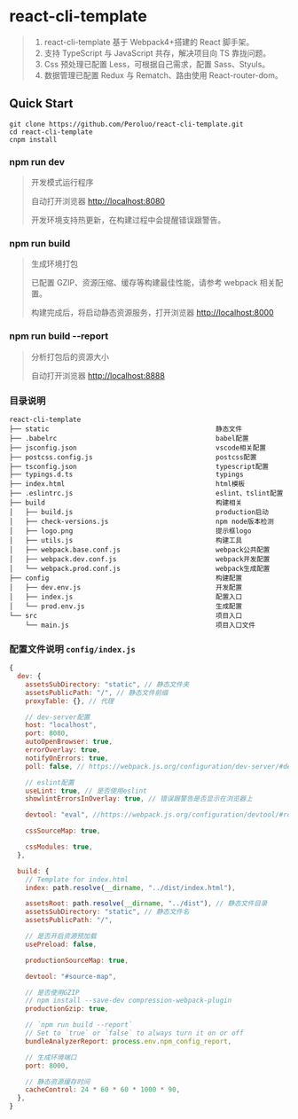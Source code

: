# react-cli-template

> 1. react-cli-template 基于 Webpack4+搭建的 React 脚手架。
> 2. 支持 TypeScript 与 JavaScript 共存，解决项目向 TS 靠拢问题。
> 3. Css 预处理已配置 Less，可根据自己需求，配置 Sass、Styuls。
> 4. 数据管理已配置 Redux 与 Rematch、路由使用 React-router-dom。

## Quick Start

```shell
git clone https://github.com/Peroluo/react-cli-template.git
cd react-cli-template
cnpm install
```

### npm run dev

> 开发模式运行程序
>
> 自动打开浏览器 [http://localhost:8080](http://localhost:8080)
>
> 开发环境支持热更新，在构建过程中会提醒错误跟警告。

### npm run build

> 生成环境打包
>
> 已配置 GZIP、资源压缩、缓存等构建最佳性能，请参考 webpack 相关配置。
>
> 构建完成后，将启动静态资源服务，打开浏览器 [http://localhost:8000](http://localhost:8000)

### npm run build --report

> 分析打包后的资源大小
>
> 自动打开浏览器 [http://localhost:8888](http://localhost:8888)

### 目录说明

```
react-cli-template
├── static                                          静态文件
├── .babelrc                                        babel配置
├── jsconfig.json                                   vscode相关配置
├── postcss.config.js                               postcss配置
├── tsconfig.json                                   typescript配置
├── typings.d.ts                                    typings
├── index.html                                      html模板
├── .eslintrc.js                                    eslint、tslint配置
├── build                                           构建相关
│   ├── build.js                                    production启动
│   ├── check-versions.js                           npm node版本检测
│   ├── logo.png                                    提示框logo
│   ├── utils.js                                    构建工具
│   ├── webpack.base.conf.js                        webpack公共配置
│   ├── webpack.dev.conf.js                         webpack开发配置
│   └── webpack.prod.conf.js                        webpack生成配置
├── config                                          构建配置
│   ├── dev.env.js                                  开发配置
│   ├── index.js                                    配置入口
│   └── prod.env.js                                 生成配置
└── src                                             项目入口
    └── main.js                                     项目入口文件
```

### 配置文件说明 `config/index.js`

```js
{
  dev: {
    assetsSubDirectory: "static", // 静态文件夹
    assetsPublicPath: "/", // 静态文件前缀
    proxyTable: {}, // 代理

    // dev-server配置
    host: "localhost",
    port: 8080,
    autoOpenBrowser: true,
    errorOverlay: true,
    notifyOnErrors: true,
    poll: false, // https://webpack.js.org/configuration/dev-server/#devserver-watchoptions-

    // eslint配置
    useLint: true, // 是否使用eslint
    showlintErrorsInOverlay: true, // 错误跟警告是否显示在浏览器上

    devtool: "eval", //https://webpack.js.org/configuration/devtool/#root

    cssSourceMap: true,

    cssModules: true,
  },

  build: {
    // Template for index.html
    index: path.resolve(__dirname, "../dist/index.html"),

    assetsRoot: path.resolve(__dirname, "../dist"), // 静态文件目录
    assetsSubDirectory: "static", // 静态文件名
    assetsPublicPath: "/",

    // 是否开启资源预加载
    usePreload: false,

    productionSourceMap: true,

    devtool: "#source-map",

    // 是否使用GZIP
    // npm install --save-dev compression-webpack-plugin
    productionGzip: true,

    // `npm run build --report`
    // Set to `true` or `false` to always turn it on or off
    bundleAnalyzerReport: process.env.npm_config_report,

    // 生成环境端口
    port: 8000,

    // 静态资源缓存时间
    cacheControl: 24 * 60 * 60 * 1000 * 90,
  },
}
```

